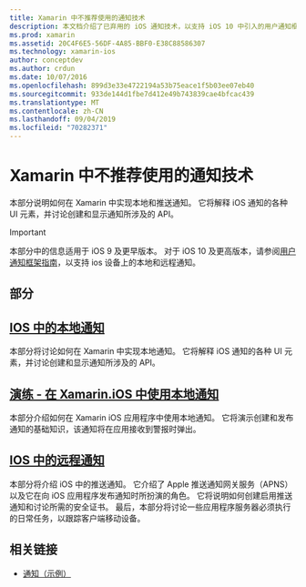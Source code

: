 ```yaml
---
title: Xamarin 中不推荐使用的通知技术
description: 本文档介绍了已弃用的 iOS 通知技术，以支持 iOS 10 中引入的用户通知框架。
ms.prod: xamarin
ms.assetid: 20C4F6E5-56DF-4A85-BBF0-E38C88586307
ms.technology: xamarin-ios
author: conceptdev
ms.author: crdun
ms.date: 10/07/2016
ms.openlocfilehash: 899d3e33e4722194a53b75eace1f5b03ee07eb40
ms.sourcegitcommit: 933de144d1fbe7d412e49b743839cae4bfcac439
ms.translationtype: MT
ms.contentlocale: zh-CN
ms.lasthandoff: 09/04/2019
ms.locfileid: "70282371"
---
```

# <a name="deprecated-notification-technologies-in-xamarinios"></a>Xamarin 中不推荐使用的通知技术

本部分说明如何在 Xamarin 中实现本地和推送通知。 它将解释 iOS 通知的各种 UI 元素，并讨论创建和显示通知所涉及的 API。

> [!IMPORTANT]
> 本部分中的信息适用于 iOS 9 及更早版本。 对于 iOS 10 及更高版本，请参阅[用户通知框架指南](~/ios/platform/user-notifications/index.md)，以支持 ios 设备上的本地和远程通知。

## <a name="sections"></a>部分

<a name="Local Notifications In iOS" />

## <a name="local-notifications-in-ioslocal-notifications-in-iosmd"></a>[IOS 中的本地通知](local-notifications-in-ios.md)

本部分将讨论如何在 Xamarin 中实现本地通知。 它将解释 iOS 通知的各种 UI 元素，并讨论创建和显示通知所涉及的 API。

<a name="Local Notifications Walkthrough" />

## <a name="walkthrough---using-local-notifications-in-xamarinioslocal-notifications-in-ios-walkthroughmd"></a>[演练 - 在 Xamarin.iOS 中使用本地通知](local-notifications-in-ios-walkthrough.md)

本部分介绍如何在 Xamarin iOS 应用程序中使用本地通知。 它将演示创建和发布通知的基础知识，该通知将在应用接收到警报时弹出。

<a name="Remote Notifications In iOS" />

## <a name="remote-notifications-in-iosremote-notifications-in-iosmd"></a>[IOS 中的远程通知](remote-notifications-in-ios.md)

本部分将介绍 iOS 中的推送通知。 它介绍了 Apple 推送通知网关服务（APNS）以及它在向 iOS 应用程序发布通知时所扮演的角色。 它将说明如何创建启用推送通知和讨论所需的安全证书。 最后，本部分将讨论一些应用程序服务器必须执行的日常任务，以跟踪客户端移动设备。

## <a name="related-links"></a>相关链接

- [通知（示例）](https://docs.microsoft.com/samples/xamarin/ios-samples/notifications)
